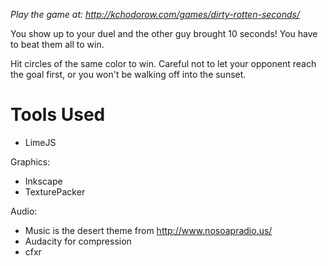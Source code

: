 *Play the game at: http://kchodorow.com/games/dirty-rotten-seconds/*

You show up to your duel and the other guy brought 10 seconds! You have to beat
them all to win.

Hit circles of the same color to win.  Careful not to let your opponent reach
the goal first, or you won't be walking off into the sunset.

Tools Used
==========

* LimeJS

Graphics:

* Inkscape
* TexturePacker

Audio:

* Music is the desert theme from http://www.nosoapradio.us/
* Audacity for compression
* cfxr

